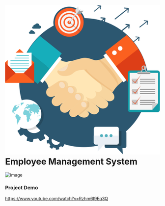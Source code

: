 # ![image](./ems-frontend/public/logo.png) Employee Management System

![image](https://firebasestorage.googleapis.com/v0/b/iee-ecom.appspot.com/o/project%20images%2FEMS.png?alt=media&token=432729ae-afe2-4370-845a-563bf1510e6b)

### Project Demo

https://www.youtube.com/watch?v=Rzhm6I9Eq3Q

